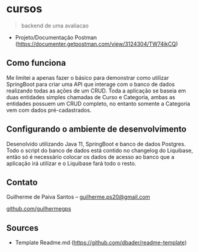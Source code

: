 # cursos
> backend de uma avaliacao

* Projeto/Documentação Postman (<https://documenter.getpostman.com/view/3124304/TW74ikCQ>)

## Como funciona

Me limitei a apenas fazer o básico para demonstrar como utilizar SpringBoot para criar uma API que interage com o banco de dados realizando todas as ações de um CRUD.
Toda a aplicação se baseia em duas entidades simples chamadas de Curso e Categoria, ambas as entidades possuem um CRUD completo, no entanto somente a Categoria vem com dados pré-cadastrados.

## Configurando o ambiente de desenvolvimento

Desenolvido utilizando Java 11, SpringBoot e banco de dados Postgres.
Todo o script do banco de dados está contido no changelog do Liquibase, então só é necessário colocar os dados de acesso ao banco que a aplicação irá utilizar e o Liquibase fará todo o resto.

## Contato

Guilherme de Paiva Santos – guilherme.ps20@gmail.com

[github.com/guilhermegps](https://github.com/guilhermegps/)

## Sources

* Template Readme.md (<https://github.com/dbader/readme-template>)
